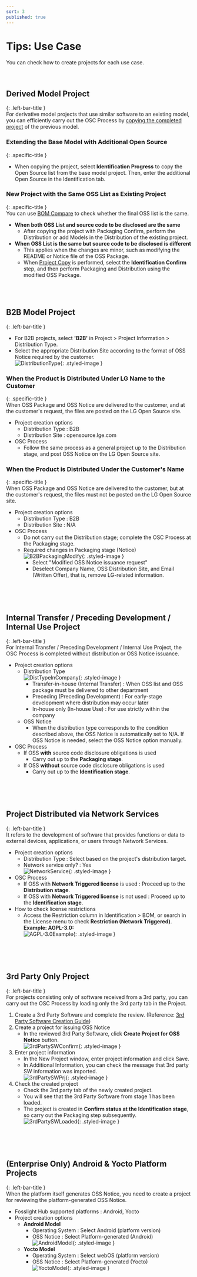 ```yaml
---
sort: 3
published: true
---
```


# Tips: Use Case
You can check how to create projects for each use case.  
<br><br>

## Derived Model Project  
{: .left-bar-title }  
For derivative model projects that use similar software to an existing model,  
you can efficiently carry out the OSC Process by [copying the completed project](https://fosslight.org/hub-guide-en/tips/2_project/2_using_project_info/#project-copy) of the previous model.  

### Extending the Base Model with Additional Open Source   
{: .specific-title }  
- When copying the project, select **Identification Progress** to copy the Open Source list from the base model project. Then, enter the additional Open Source in the Identification tab.  


### New Project with the Same OSS List as Existing Project   
{: .specific-title }  
You can use [BOM Compare](https://fosslight.org/hub-guide-en/tips/2_project/2_using_project_info/#bom-compare) to check whether the final OSS list is the same.<br>
- **When both OSS List and source code to be disclosed are the same**  
  - After copying the project with Packaging Confirm, perform the Distribution or add Models in the Distribution of the existing project.     
- **When OSS List is the same but source code to be disclosed is different**  
  - This applies when the changes are minor, such as modifying the README or Notice file of the OSS Package.    
  - When [Project Copy](https://fosslight.org/hub-guide/tips/2_project/2_using_project_info/#project-%EB%B3%B5%EC%82%AC) is performed, select the **Identification Confirm** step, and then perform Packaging and Distribution using the modified OSS Package.  
<br><br><br>  

## B2B Model Project  
{: .left-bar-title }  
- For B2B projects, select **'B2B'** in Project > Project Information > Distribution Type.  
- Select the appropriate Distribution Site according to the format of OSS Notice required by the customer.<br>
  ![DistributionType](../images/usecase/dist_type/distribution_type_site.png){: .styled-image } 
   
### When the Product is Distributed Under LG Name to the Customer  
{: .specific-title }  
When OSS Package and OSS Notice are delivered to the customer, and at the customer's request, the files are posted on the LG Open Source site.  
- Project creation options  
    - Distribution Type : B2B   
    - Distribution Site : opensource.lge.com  
- OSC Process  
    - Follow the same process as a general project up to the Distribution stage, and post OSS Notice on the LG Open Source site.   


### When the Product is Distributed Under the Customer's Name  
{: .specific-title }      
When OSS Package and OSS Notice are delivered to the customer, but at the customer's request, the files must not be posted on the LG Open Source site.  
- Project creation options    
  - Distribution Type : B2B
  - Distribution Site : N/A  
- OSC Process  
    - Do not carry out the Distribution stage; complete the OSC Process at the Packaging stage.  
    - Required changes in Packaging stage (Notice)  
        ![B2BPackagingModify](../images/usecase/dist_type/b2b_packaging_modify.png){: .styled-image }  
        - Select "Modified OSS Notice issuance request"    
        - Deselect Company Name, OSS Distribution Site, and Email (Written Offer), that is, remove LG-related information.      

<br><br><br>

## Internal Transfer / Preceding Development / Internal Use Project  
{: .left-bar-title }  
For Internal Transfer / Preceding Development / Internal Use Project, the OSC Process is completed without distribution or OSS Notice issuance.  
- Project creation options  
    - Distribution Type  
    ![DistTypeInCompany](../images/usecase/dist_type/distribution_type.png){: .styled-image }  
        - Transfer-in-house (Internal Transfer) : When OSS list and OSS package must be delivered to other department  
        - Preceding (Preceding Development) : For early-stage development where distribution may occur later  
        - In-house only (In-house Use) : For use strictly within the company  
    - OSS Notice
        - When the distribution type corresponds to the condition described above, the OSS Notice is automatically set to N/A. 	If OSS Notice is needed, select the OSS Notice option manually.  
- OSC Process  
    - If OSS **with** source code disclosure obligations is used  
        - Carry out up to the **Packaging stage**.  
    - If OSS **without** source code disclosure obligations is used  
        - Carry out up to the **Identification stage**.  

<br><br><br>

## Project Distributed via Network Services  
{: .left-bar-title }  
It refers to the development of software that provides functions or data to external devices, applications, or users through Network Services.   
- Project creation options  
    - Distribution Type : Select based on the project's distribution target.  
    - Network service only? : Yes  
    ![NetworkService](../images/usecase/dist_type/network_service_yes.png){: .styled-image }  
- OSC Process    
    - If OSS with **Network Triggered license** is used : Proceed up to the **Distribution stage**.   
    - If OSS with **Network Triggered license** is not used : Proceed up to the **Identification stage**.   
- How to check license restrictions 
    - Access the Restriction column in Identification > BOM, or search in the License menu to check **Restriction (Network Triggered)**.
    **Example: AGPL-3.0:** <br/>
    ![AGPL-3.0Example](../images/usecase/dist_type/network_restriction.png){: .styled-image } 

<br><br><br>

## 3rd Party Only Project     
{: .left-bar-title }     
For projects consisting only of software received from a 3rd party, you can carry out the OSC Process by loading only the 3rd party tab in the Project.<br>   
1. Create a 3rd Party Software and complete the review. (Reference: [3rd Party Software Creation Guide](../../menu/5_third-party.md))  
2. Create a project for issuing OSS Notice  
    - In the reviewed 3rd Party Software, click **Create Project for OSS Notice** button.  
    ![3rdPartySWConfirm](../images/usecase/dist_type/3rdsw_only.png){: .styled-image }   
3. Enter project information  
    - In the New Project window, enter project information and click Save.  
    - In Additional Information, you can check the message that 3rd party SW information was imported.  
    ![3rdPartySWPrj](../images/usecase/dist_type/3rdsw_new_prj.png){: .styled-image } 
4. Check the created project  
    - Check the 3rd party tab of the newly created project.  
    - You will see that the 3rd Party Software from stage 1 has been loaded.  
    - The project is created in **Confirm status at the Identification stage**, so carry out the Packaging step subsequently.  
    ![3rdPartySWLoaded](../images/usecase/dist_type/3rdsw_prj_loaded.png){: .styled-image } 

<br><br><br>  

## (Enterprise Only) Android & Yocto Platform Projects  
{: .left-bar-title }  
When the platform itself generates OSS Notice, you need to create a project for reviewing the platform-generated OSS Notice.
- Fosslight Hub supported platforms : Android, Yocto    
- Project creation options  
    - **Android Model**  
        - Operating System : Select Android (platform version)  
        - OSS Notice : Select Platform-generated (Android)  
        ![AndroidModel](../images/usecase/dist_type/android_prj.png){: .styled-image }
    - **Yocto Model**  
        - Operating System : Select webOS (platform version)  
        - OSS Notice : Select Platform-generated (Yocto)  
        ![YoctoModel](../images/usecase/dist_type/yocto_prj.png){: .styled-image }  
